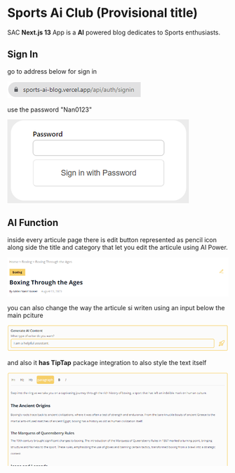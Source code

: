 # Sports Ai Club (Provisional title)

SAC **Next.js 13** App is a **AI** powered blog dedicates to Sports enthusiasts.

## Sign In
go to address below for sign in

![Sign In Direction](https://github.com/N4N1T0/hosted-assets/blob/main/SignIn.png)

use the password "Nan0123"

![Password](https://github.com/N4N1T0/hosted-assets/blob/main/password.png)

## AI Function
inside every articule page there is edit button represented as pencil icon along side the title and category that let you edit the articule using AI Power.

![Ai Pencil](https://github.com/N4N1T0/hosted-assets/blob/main/Ai%20Pencil.png)

you can also change the way the articule si writen using an input below the main pciture

![Ai Writer](https://github.com/N4N1T0/hosted-assets/blob/main/Ai%20Writer.png)

and also it **has TipTap** package integration to also style the text itself

![TipTap bar](https://github.com/N4N1T0/hosted-assets/blob/main/tiptap.png)

